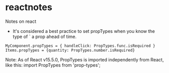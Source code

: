 # reactnotes
Notes on react


* It's considered a best practice to set propTypes when you know the type of ` a prop ahead of time.

`MyComponent.propTypes = { handleClick: PropTypes.func.isRequired }`
`Items.propTypes = {quantity: PropTypes.number.isRequired}`

Note: As of React v15.5.0, PropTypes is imported independently from React, like this: import PropTypes from 'prop-types';


